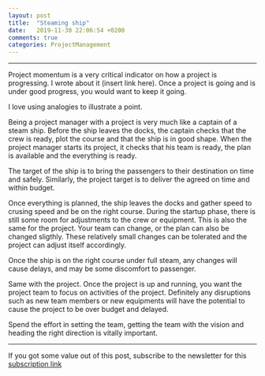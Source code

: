 ```yaml
---
layout: post
title:  "Steaming ship"
date:   2019-11-30 22:06:54 +0200
comments: true
categories: ProjectManagement
---
```




---

Project momentum is a very critical indicator on how a project is progressing. I wrote about it (insert link here). Once a project is going and is under good progress, you would want to keep it going.

I love using analogies to illustrate a point.

Being a project manager with a project is very much like a captain of a steam ship. Before the ship leaves the docks, the captain checks that the crew is ready, plot the course and that the ship is in good shape. When the project manager starts its project, it checks that his team is ready, the plan is available and the everything is ready. 

The target of the ship is to bring the passengers to their destination on time and safely. Similarly, the project target is to deliver the agreed on time and within budget.

Once everything is planned, the ship leaves the docks and gather speed to crusing speed and be on the right course. During the startup phase, there is still some room for adjustments to the crew or equipment. This is also the same for the project.  Your team can change, or the plan can also be changed sligthly. These relatively small changes can be tolerated and the project can adjust itself accordingly. 

Once the ship is on the right course under full steam, any changes will cause delays, and may be some discomfort to passenger.

Same with the project. Once the project is up and running, you want the project team to focus on activities of the project. Definitely any disruptions such as new team members or new equipments will have the potential to cause the project to be over budget and delayed.

Spend the effort in setting the team, getting the team with the vision and heading the right direction is vitally important.

---

If you got some value out of this post, subscribe to the newsletter for this [subscription link](https://mailchi.mp/8e0622427dd5/prjmgrwkly)